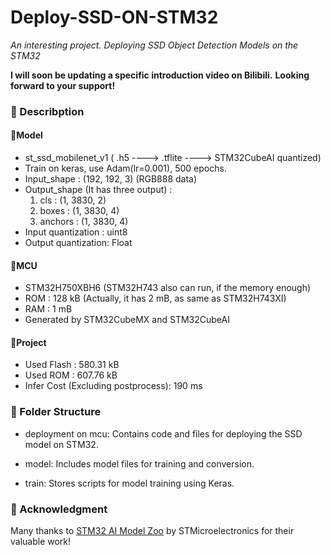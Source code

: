 # Deploy-SSD-ON-STM32

*An interesting project. Deploying SSD Object Detection Models on the STM32*

**I will soon be updating a specific introduction video on Bilibili.**
**Looking forward to your support!**

### 👑 Describption

#### 🎉Model

- st_ssd_mobilenet_v1    ( .h5  ---->  .tflite  ---->  STM32CubeAI quantized)
- Train on keras, use Adam(lr=0.001), 500 epochs.
- Input_shape : (192, 192, 3) (RGB888 data)
- Output_shape (It has three output) :
    1. cls : (1, 3830, 2) 
    2. boxes : (1, 3830, 4)
    3. anchors : (1, 3830, 4)
- Input quantization : uint8 
- Output quantization: Float

#### 🥇MCU

- STM32H750XBH6 (STM32H743 also can run, if the memory enough)
- ROM : 128 kB (Actually, it has 2 mB, as same as STM32H743XI)
- RAM : 1 mB 
- Generated by STM32CubeMX and STM32CubeAI

#### 🎨Project

- Used Flash : 580.31 kB
- Used ROM   : 607.76 kB
- Infer Cost (Excluding postprocess): 190 ms


### 📂 Folder Structure

- deployment on mcu: Contains code and files for deploying the SSD model on STM32.

- model: Includes model files for training and conversion.

- train: Stores scripts for model training using Keras.

### 🧐 Acknowledgment

Many thanks to [STM32 AI Model Zoo](https://github.com/STMicroelectronics/stm32ai-modelzoo) by STMicroelectronics for their valuable work!